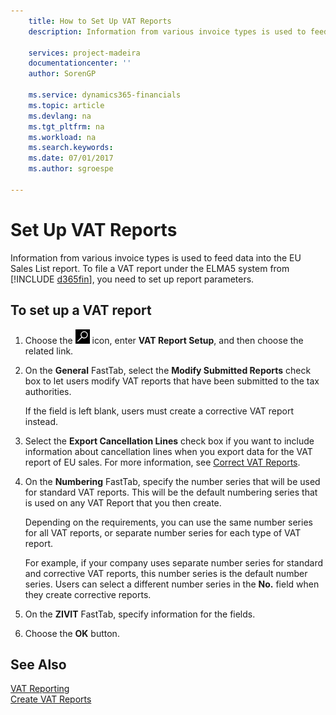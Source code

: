 ```yaml
---
    title: How to Set Up VAT Reports
    description: Information from various invoice types is used to feed data into the EU Sales List report. To file a VAT report under the ELMA5 system from Finance and Operations, Business edition, you need to set up report parameters.

    services: project-madeira
    documentationcenter: ''
    author: SorenGP

    ms.service: dynamics365-financials
    ms.topic: article
    ms.devlang: na
    ms.tgt_pltfrm: na
    ms.workload: na
    ms.search.keywords:
    ms.date: 07/01/2017
    ms.author: sgroespe

---
```

# Set Up VAT Reports
Information from various invoice types is used to feed data into the EU Sales List report. To file a VAT report under the ELMA5 system from [!INCLUDE [d365fin](../../includes/d365fin_md.md)], you need to set up report parameters.  

## To set up a VAT report  

1.  Choose the ![Search for Page or Report](../../media/ui-search/search_small.png "Search for Page or Report icon") icon, enter **VAT Report Setup**, and then choose the related link.  
2.  On the **General** FastTab, select the **Modify Submitted Reports** check box to let users modify VAT reports that have been submitted to the tax authorities.  

    If the field is left blank, users must create a corrective VAT report instead.  

3.  Select the **Export Cancellation Lines** check box if you want to include information about cancellation lines when you export data for the VAT report of EU sales. For more information, see [Correct VAT Reports](how-to-correct-vat-reports.md).  
4.  On the **Numbering** FastTab, specify the number series that will be used for standard VAT reports. This will be the default numbering series that is used on any VAT Report that you then create.  

    Depending on the requirements, you can use the same number series for all VAT reports, or separate number series for each type of VAT report.

    For example, if your company uses separate number series for standard and corrective VAT reports, this number series is the default number series. Users can select a different number series in the **No.** field when they create corrective reports.  

5.  On the **ZIVIT** FastTab, specify information for the fields.  
6.  Choose the **OK** button.  

## See Also  
 [VAT Reporting](vat-reporting.md)   
 [Create VAT Reports](how-to-create-vat-reports.md)
